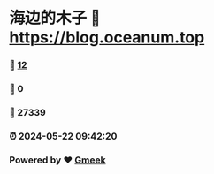 # 海边的木子 :link: https://blog.oceanum.top 
### :page_facing_up: [12](https://blog.oceanum.top/tag.html) 
### :speech_balloon: 0 
### :hibiscus: 27339 
### :alarm_clock: 2024-05-22 09:42:20 
### Powered by :heart: [Gmeek](https://github.com/Meekdai/Gmeek)
